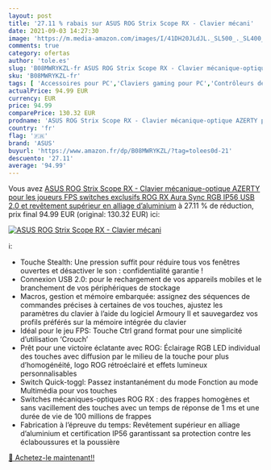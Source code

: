 ```yaml
---
layout: post
title: '27.11 % rabais sur ASUS ROG Strix Scope RX - Clavier mécani'
date: 2021-09-03 14:27:30
image: 'https://m.media-amazon.com/images/I/41DH20JLdJL._SL500_._SL400_.jpg'
comments: true
category: ofertas
author: 'tole.es'
slug: 'B08MWRYKZL-fr ASUS ROG Strix Scope RX - Clavier mécanique-optique AZERTY...'
sku: 'B08MWRYKZL-fr'
tags: [ 'Accessoires pour PC','Claviers gaming pour PC','Contrôleurs de jeu pour PC','Informatique','Jeux vidéo','Mémoire','Mémoire externe','PC: Jeux et accessoires','asus', ]
actualPrice: 94.99 EUR
currency: EUR
price: 94.99
comparePrice: 130.32 EUR
prodname: 'ASUS ROG Strix Scope RX - Clavier mécanique-optique AZERTY pour les joueurs FPS  switches exclusifs ROG RX  Aura Sync RGB  IP56  USB 2.0 et revêtement supérieur en alliage d’aluminium'
country: 'fr'
flag: '🇫🇷'
brand: 'ASUS'
buyurl: 'https://www.amazon.fr/dp/B08MWRYKZL/?tag=tolees0d-21'
descuento: '27.11'
average: '94.99'
---
```


Vous avez [ASUS ROG Strix Scope RX - Clavier mécanique-optique AZERTY pour les joueurs FPS  switches exclusifs ROG RX  Aura Sync RGB  IP56  USB 2.0 et revêtement supérieur en alliage d’aluminium](https://www.amazon.fr/dp/B08MWRYKZL/?tag=tolees0d-21)  à  27.11 % de réduction, prix final  94.99 EUR (original: 130.32 EUR) ici:

[![ASUS ROG Strix Scope RX - Clavier mécani](https://m.media-amazon.com/images/I/41DH20JLdJL._SL500_._SL400_.jpg)](https://www.amazon.fr/dp/B08MWRYKZL/?tag=tolees0d-21)

ℹ️:

- Touche Stealth: Une pression suffit pour réduire tous vos fenêtres ouvertes et désactiver le son : confidentialité garantie !
- Connexion USB 2.0: pour le rechargement de vos appareils mobiles et le branchement de vos périphériques de stockage
- Macros, gestion et mémoire embarquée: assignez des séquences de commandes précises à certaines de vos touches, ajustez les paramètres du clavier à l’aide du logiciel Armoury II et sauvegardez vos profils préférés sur la mémoire intégrée du clavier
- Idéal pour le jeu FPS: Touche Ctrl grand format pour une simplicité d’utilisation ‘Crouch’
- Prêt pour une victoire éclatante avec ROG: Éclairage RGB LED individual des touches avec diffusion par le milieu de la touche pour plus d’homogénéité, logo ROG rétroéclairé et effets lumineux personnalisables
- Switch Quick-toggl: Passez instantanément du mode Fonction au mode Multimédia pour vos touches
- Switches mécaniques-optiques ROG RX : des frappes homogènes et sans vacillement des touches avec un temps de réponse de 1 ms et une durée de vie de 100 millions de frappes
- Fabrication à l’épreuve du temps: Revêtement supérieur en alliage d’aluminium et certification IP56 garantissant sa protection contre les éclaboussures et la poussière

[🛒 Achetez-le maintenant!!](https://www.amazon.fr/dp/B08MWRYKZL/?tag=tolees0d-21)
